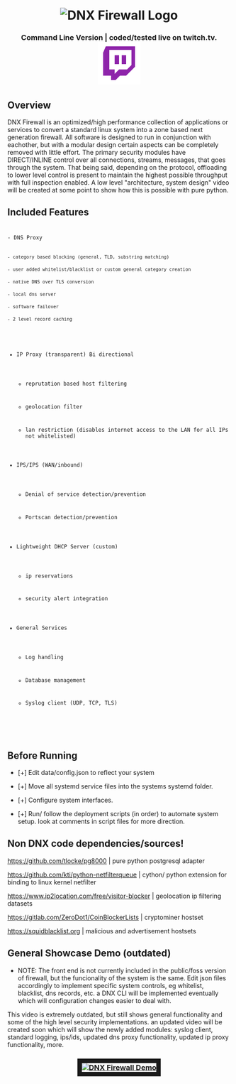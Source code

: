 <h1 align="center">
	<br>
	<img src="https://github.com/DOWRIGHTTV/dnxfirewall-cmd/blob/master/utils/dnxlogo_v2.png" alt="DNX Firewall Logo">
	<br>
</h1>

<h3 align="center">
	Command Line Version | coded/tested live on twitch.tv.
	<br>
	<a href="https://www.twitch.tv/dowright" target="_blank">
		<img src="https://github.com/ProHackTech/DNX-FWALL-CMD/blob/master/Readme_Social/twitch.png" alt="DOWRIGHTTV" />
	</a>
</h3>

<h2>Overview</h2>
DNX Firewall is an optimized/high performance collection of applications or services to convert a standard linux system
into a zone based next generation firewall. All software is designed to run in conjunction with eachother, but with a modular 
design certain aspects can be completely removed with little effort. The primary security modules have DIRECT/INLINE control 
over all connections, streams, messages, that goes through the system. That being said, depending on the protocol, offloading
to lower level control is present to maintain the highest possible throughput with full inspection enabled. A low level
"architecture, system design" video will be created at some point to show how this is possible with pure python.

<h2>Included Features</h2>
<code>
- DNS Proxy

    - category based blocking (general, TLD, substring matching)
    
    - user added whitelist/blacklist or custom general category creation
    
    - native DNS over TLS conversion
    
    - local dns server
    
    - software failover
    
    - 2 level record caching
    
- IP Proxy (transparent) Bi directional

    - reprutation based host filtering

    - geolocation filter

    - lan restriction (disables internet access to the LAN for all IPs not whitelisted)
    
- IPS/IPS (WAN/inbound)

    - Denial of service detection/prevention

    - Portscan detection/prevention

- Lightweight DHCP Server (custom)

    - ip reservations

    - security alert integration

- General Services

    - Log handling

    - Database management

    - Syslog client (UDP, TCP, TLS)
</code>

<h2>Before Running</h2>

- [+] Edit data/config.json to reflect your system

- [+] Move all systemd service files into the systems systemd folder.

- [+] Configure system interfaces.

- [+] Run/ follow the deployment scripts (in order) to automate system setup. look at comments in script files for more direction.

<h2>Non DNX code dependencies/sources!</h2>

https://github.com/tlocke/pg8000 | pure python postgresql adapter

https://github.com/kti/python-netfilterqueue | cython/ python extension for binding to linux kernel netfilter

https://www.ip2location.com/free/visitor-blocker | geolocation ip filtering datasets

https://gitlab.com/ZeroDot1/CoinBlockerLists | cryptominer hostset

https://squidblacklist.org | malicious and advertisement hostsets

<h2>General Showcase Demo (outdated)</h2>

- NOTE: The front end is not currently included in the public/foss version of firewall, but the funcionality of the system is the same.
Edit json files accordingly to implement specific system controls, eg whitelist, blacklist, dns records, etc. a DNX CLI will be implemented
eventually which will configuration changes easier to deal with.

This video is extremely outdated, but still shows general functionality and some of the high level security implementations. an updated video will be created soon which will show the newly added modules: syslog client, standard logging, ips/ids, updated dns proxy functionality, updated ip proxy functionality, more.

<h3 align="center">
	<a href="http://www.youtube.com/watch?feature=player_embedded&v=6NvRXlNjpOc" target="_blank">
		<img src="http://img.youtube.com/vi/6NvRXlNjpOc/0.jpg" alt="DNX Firewall Demo" width="480" height="360" border="10" />
	</a>
</h3>
